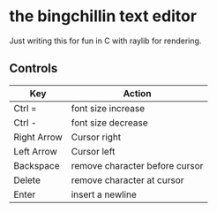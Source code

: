 # the bingchillin text editor

Just writing this for fun in C with raylib for rendering.

## Controls


|Key        |Action                        |
|-----------|------------------------------|
|Ctrl =     |font size increase            |
|Ctrl -     |font size decrease            |
|Right Arrow|Cursor right                  |
|Left Arrow |Cursor left                   |
|Backspace  |remove character before cursor|
|Delete     |remove character at cursor    |
|Enter      |insert a newline              |

